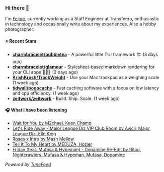 ### Hi there 👋

I'm [Felipe](https://felipevm.com), currently working as a Staff Engineer at Transfeera, enthusiastic in technology and occasionally write about my experiences. Also a hobby photographer.

#### ⭐ Recent Stars
- **[charmbracelet/bubbletea](https://github.com/charmbracelet/bubbletea)** - A powerful little TUI framework 🏗 (3 days ago)
- **[charmbracelet/glamour](https://github.com/charmbracelet/glamour)** - Stylesheet-based markdown rendering for your CLI apps 💇🏻‍♀️ (3 days ago)
- **[KrishKrosh/TrackWeight](https://github.com/KrishKrosh/TrackWeight)** - Use your Mac trackpad as a weighing scale (1 week ago)
- **[tidwall/pogocache](https://github.com/tidwall/pogocache)** - Fast caching software with a focus on low latency and cpu efficiency. (1 week ago)
- **[zeitwork/zeitwork](https://github.com/zeitwork/zeitwork)** - Build. Ship. Scale. (1 week ago)

#### 🎧 What I have been listening
- [Wait for You by M2chael, Keen Champ](https://open.spotify.com/track/5r0DjWJ4Iahk4lTO6gaGeM)
- [Let&#39;s Ride Away - Major League Djz VIP Club Room by Avicii, Major League Djz, Elle King](https://open.spotify.com/track/5LtHedJfuORPiBXScJvfso)
- [Roses x Intro by Mash Mellow](https://open.spotify.com/track/6w2uqLE1trpstZe1szbGx5)
- [Tell It To My Heart by MEDUZA, Hozier](https://open.spotify.com/track/46nvQpUDsxpS08UTFOeKTA)
- [Friday (feat. Mufasa &amp; Hypeman) - Dopamine Re-Edit by Riton, Nightcrawlers, Mufasa &amp; Hypeman, Mufasa, Dopamine](https://open.spotify.com/track/4cG7HUWYHBV6R6tHn1gxrl)

_Powered by [TuneFeed](https://tunefeed.app?ref=github.com)_
